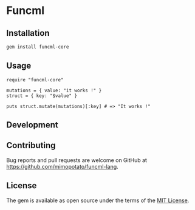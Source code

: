 # Funcml
## Installation

```bash
gem install funcml-core
```

## Usage

```
require "funcml-core"

mutations = { value: "it works !" }
struct = { key: "$value" }

puts struct.mutate(mutations)[:key] # => "It works !"
```

## Development


## Contributing

Bug reports and pull requests are welcome on GitHub at https://github.com/mimopotato/funcml-lang.

## License

The gem is available as open source under the terms of the [MIT License](https://opensource.org/licenses/MIT).
